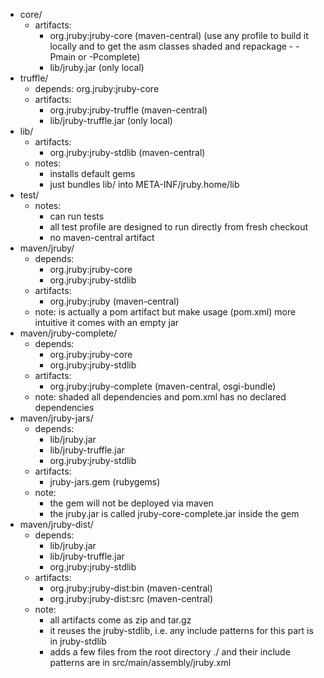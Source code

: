 * core/
  * artifacts:
    * org.jruby:jruby-core (maven-central) (use any profile to build it locally and to get the asm classes shaded and repackage - -Pmain or -Pcomplete)
    * lib/jruby.jar (only local)
* truffle/
  * depends: org.jruby:jruby-core
  * artifacts:
    * org.jruby:jruby-truffle (maven-central)
    * lib/jruby-truffle.jar (only local)
* lib/
  * artifacts:
    * org.jruby:jruby-stdlib (maven-central)
  * notes:
    * installs default gems
    * just bundles lib/ into META-INF/jruby.home/lib
* test/
  * notes:
    * can run tests
    * all test profile are designed to run directly from fresh checkout
    * no maven-central artifact
* maven/jruby/
  * depends:
    * org.jruby:jruby-core
    * org.jruby:jruby-stdlib
  * artifacts:
    * org.jruby:jruby (maven-central)
  * note: is actually a pom artifact but make usage (pom.xml) more intuitive it comes with an empty jar
* maven/jruby-complete/
  * depends:
    * org.jruby:jruby-core
    * org.jruby:jruby-stdlib
  * artifacts:
    * org.jruby:jruby-complete (maven-central, osgi-bundle)
  * note: shaded all dependencies and pom.xml has no declared dependencies
* maven/jruby-jars/
  * depends:
    * lib/jruby.jar
    * lib/jruby-truffle.jar
    * org.jruby:jruby-stdlib
  * artifacts:
    * jruby-jars.gem (rubygems)
  * note:
    * the gem will not be deployed via maven
    * the jruby.jar is called jruby-core-complete.jar inside the gem
* maven/jruby-dist/
  * depends:
    * lib/jruby.jar
    * lib/jruby-truffle.jar
    * org.jruby:jruby-stdlib
  * artifacts:
    * org.jruby:jruby-dist:bin (maven-central)
    * org.jruby:jruby-dist:src (maven-central)
  * note:
    * all artifacts come as zip and tar.gz
    * it reuses the jruby-stdlib, i.e. any include patterns for this part is in jruby-stdlib
    * adds a few files from the root directory ./ and their include patterns are in src/main/assembly/jruby.xml
